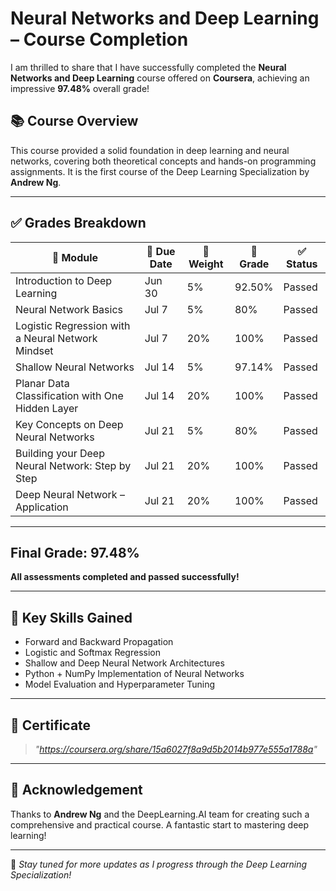 # Neural Networks and Deep Learning – Course Completion

I am thrilled to share that I have successfully completed the **Neural Networks and Deep Learning** course offered on **Coursera**, achieving an impressive **97.48%** overall grade!

## 📚 Course Overview
This course provided a solid foundation in deep learning and neural networks, covering both theoretical concepts and hands-on programming assignments. It is the first course of the Deep Learning Specialization by **Andrew Ng**.

---

## ✅ Grades Breakdown

| 📘 Module | 📅 Due Date | 🧮 Weight | 🎯 Grade | ✅ Status |
|----------|-------------|-----------|----------|----------|
| Introduction to Deep Learning | Jun 30 | 5% | 92.50% | Passed |
| Neural Network Basics | Jul 7 | 5% | 80% | Passed |
| Logistic Regression with a Neural Network Mindset | Jul 7 | 20% | 100% | Passed |
| Shallow Neural Networks | Jul 14 | 5% | 97.14% | Passed |
| Planar Data Classification with One Hidden Layer | Jul 14 | 20% | 100% | Passed |
| Key Concepts on Deep Neural Networks | Jul 21 | 5% | 80% | Passed |
| Building your Deep Neural Network: Step by Step | Jul 21 | 20% | 100% | Passed |
| Deep Neural Network – Application | Jul 21 | 20% | 100% | Passed |

---

## Final Grade: **97.48%**

**All assessments completed and passed successfully!**

---

## 🚀 Key Skills Gained
- Forward and Backward Propagation
- Logistic and Softmax Regression
- Shallow and Deep Neural Network Architectures
- Python + NumPy Implementation of Neural Networks
- Model Evaluation and Hyperparameter Tuning

---

## 📜 Certificate
> *"https://coursera.org/share/15a6027f8a9d5b2014b977e555a1788a"*

---

## 🙌 Acknowledgement
Thanks to **Andrew Ng** and the DeepLearning.AI team for creating such a comprehensive and practical course. A fantastic start to mastering deep learning!

---

🔗 *Stay tuned for more updates as I progress through the Deep Learning Specialization!*








